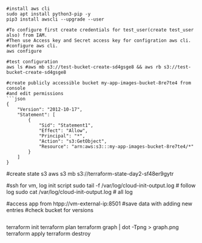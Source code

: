 ```
#install aws cli 
sudo apt install python3-pip -y
pip3 install awscli --upgrade --user

#To configure first create credentials for test_user(create test_user also) from IAM.
#Then use Access key and Secret access key for configration aws cli.
#configure aws cli.
aws configure

#test configuration
aws ls #aws mb s3://test-bucket-create-sd4gsge8 && aws rb s3://test-bucket-create-sd4gsge8

#create publicly accessible bucket my-app-images-bucket-8re7te4 from console 
#and edit permissions
```json
{
    "Version": "2012-10-17",
    "Statement": [
        {
            "Sid": "Statement1",
            "Effect": "Allow",
            "Principal": "*",
            "Action": "s3:GetObject",
            "Resource": "arn:aws:s3:::my-app-images-bucket-8re7te4/*"
        }
    ]
}
```

#create state s3
aws s3 mb s3://terraform-state-day2-sf48er9gytr


#ssh for vm, log init script
sudo tail -f /var/log/cloud-init-output.log # follow log
sudo cat /var/log/cloud-init-output.log # all log

#access app from htpp://vm-external-ip:8501
#save data with adding new entries
#check bucket for versions
```

```
terraform init
terraform plan
terraform graph | dot -Tpng > graph.png
terraform apply
terraform destroy

```